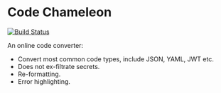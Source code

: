 # Code Chameleon

[![Build Status](https://travis-ci.org/alexec/cnv.svg?branch=master)](https://travis-ci.org/alexec/cnv)

An online code converter:

* Convert most common code types, include JSON, YAML, JWT etc.
* Does not ex-filtrate secrets.
* Re-formatting.
* Error highlighting. 

